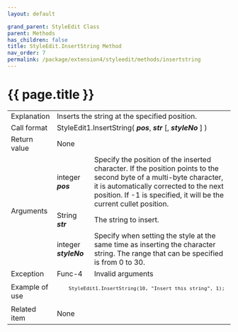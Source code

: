 ```yaml
---
layout: default

grand_parent: StyleEdit Class
parent: Methods
has_children: false
title: StyleEdit.InsertString Method
nav_order: 7
permalink: /package/extension4/styleedit/methods/insertstring
---
```

# {{ page.title }}

<table>
  <tr>
    <td>Explanation</td>
    <td colspan="2">Inserts the string at the specified position.</td>
  </tr>
  <tr>
    <td>Call format</td>
    <td colspan="2">StyleEdit1.InsertString( <b><i>pos</i></b>, <b><i>str</i></b> [, <b><i>styleNo</i></b> ] )</td>
  </tr>
  <tr>
    <td>Return value</td>
    <td colspan="2">None</td>
  </tr>  
  <tr>
    <td rowspan="3">Arguments</td>
    <td>integer <b><i>pos</i></b></td>
    <td>Specify the position of the inserted character. If the position points to the second byte of a multi-byte character, it is automatically corrected to the next position. If -1 is specified, it will be the current cullet position.</td>
  </tr>
  <tr>
    <td>String <b><i>str</i></b></td>
    <td>The string to insert.</td>
  </tr>
  <tr>
    <td>integer <b><i>styleNo</i></b></td>
    <td>Specify when setting the style at the same time as inserting the character string. The range that can be specified is from 0 to 30.</td>
  </tr>
  <tr>
    <td>Exception</td>
    <td>Func-4</td>
    <td>Invalid arguments</td>
  </tr>
  <tr>
    <td>Example of use</td>
    <td colspan="2"><code><pre>
    StyleEdit1.InsertString(10, "Insert this string", 1);
    </pre></code></td>
  </tr>
  <tr>
    <td>Related item</td>
    <td colspan="2">None</td>
  </tr>
</table>